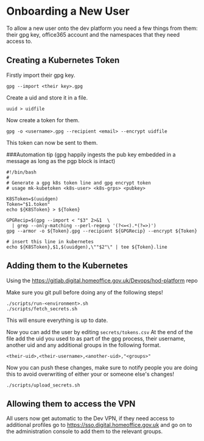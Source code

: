 # Onboarding a New User

To allow a new user onto the dev platform you need a few things from them: their gpg key, office365 account and the namespaces that they need access to.

## Creating a Kubernetes Token
Firstly import their gpg key.
```
gpg --import <their key>.gpg
```
Create a uid and store it in a file.
```
uuid > uidfile
```
Now create a token for them.
```
gpg -o <username>.gpg --recipient <email> --encrypt uidfile
```
This token can now be sent to them.

###Automation tip
(gpg happily ingests the pub key embedded in a message as long as the pgp block is intact)

```
#!/bin/bash
#
# Generate a gpg k8s token line and gpg encrypt token
# usage mk-kubetoken <k8s-user> <k8s-grps> <pubkey>

K8SToken=$(uuidgen)
Token="$1.token"
echo ${K8SToken} > ${Token}

GPGRecip=$(gpg --import < "$3" 2>&1  \
  | grep --only-matching --perl-regexp '(?<=<).*(?=>)')    
gpg --armor -o ${Token}.gpg --recipient ${GPGRecip} --encrypt ${Token}

# insert this line in kubernetes
echo ${K8SToken},$1,$(uuidgen),\""$2"\" | tee ${Token}.line
```



## Adding them to the Kubernetes
Using the https://gitlab.digital.homeoffice.gov.uk/Devops/hod-platform repo

Make sure you git pull before doing any of the following steps!

```
./scripts/run-<environment>.sh
./scripts/fetch_secrets.sh
```
This will ensure everything is up to date.

Now you can add the user by editing `secrets/tokens.csv`
At the end of the file add the uid you used to as part of the gpg process, their username, another uid and any additional groups in the following format.
```
<their-uid>,<their-username>,<another-uid>,"<groups>"
```
Now you can push these changes, make sure to notify people you are doing this to avoid overwriting of either your or someone else's changes!
```
./scripts/upload_secrets.sh
```
## Allowing them to access the VPN
All users now get automatic to the Dev VPN, if they need access to additional profiles go to https://sso.digital.homeoffice.gov.uk and go on to the administration console to add them to the relevant groups.
